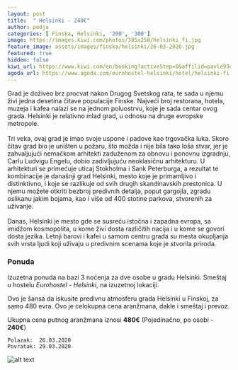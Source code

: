 ```yaml
---
layout: post
title:  " Helsinki - 240€"
author: pedja
categories: [ Finska, Helsinki, '200', '300']
image: https://images.kiwi.com/photos/385x250/helsinki_fi.jpg
feature_image: assets/images/finska/helsinki/26-03-2020.jpg
featured: true
hidden: false
kiwi_url: https://www.kiwi.com/en/booking?activeStep=0&affilid=pavle93odyssey&booking_token=A2_2pfyRAOi1YqkFE-fatnMtqCEQlLCAr8VaMFVKpsTJadlT8-ZtIaFlhw4Qn6oGx7NUMa_YDAXYQhbVYP94C8xHf9ejFmDI7oehDYrmHAxboPe-FLOSszHStqU2_iyHfK135tRas8B-zSOiSf3RL1NNVNDUitqQA6aA9ouqEwvT1x7q7Ki0z1Hyg2Vq8xGP2kBLW-e8l2okAg4DBUpEUKBApeR19FkufacgwaiVbSaCLMRnl5Pu3HAQWyYN4sCIgfUU9dV4wrK6PQXtHcGwII9JHyuGPGiP__OahCCZ_r2XLNWG5IL70AIq7QiSjdI32p-NGuKuIHXVMRyiImP5LvFhZ3C5HYqWHhfUW9qh07RevLqJTTv87jBFt-6LpcNYu0a2LDkLF86jztNG8cXs1rE-YXTMkEYDaDMWbYlZk5clDn14ws05AwXGB7hj0eYl0D8qHIx3w985vbWFLirrCDV92J-4aHDsXdEnjQy0NaMcUcLUL5FC2TmbAJ26FoCdIQGZuRLTxADP3HFrkyM0MAia9oZsnwglZ1c4prw0NbcfWLn5LrOCgokEOm0gsKAv3BiU2mE0GAUT8Qg7hbw0elkfUkDAfu8iiUi3jeJh_042d30GL_0Pissj5GJ90QevacDgEYFVC_C9blofOf6YPoQ%3D%3D&currency=eur&deeplinkId=28364148741&flightsId=003c1aae47ab47aeade4f4ab_0-1aae1a1447ab00004a3f1636_0-1a141aae47ae0000a43f7585_0-003c1aae47ab47aeade4f4ab_1&handBags=0-0&holdBags=0-0&lang=en&passengers=2&price=388&session_identifier=YbBk9Zoa8kzQyPJPaEDvG%2F52XCeFBRqj4QqlBtyutu4%3D&session_token=X%2Bgiw2RU%2Fhin7Q%2FmuoZUS0vRKgZcm5EULJVJ9tatgICaUK7TP1gmG4NSys%2BIuLNC%2Fxd8yViWLurF2BrytgoT4qLHXZFN1KHyr4vaF%2FQsd7sOZ2FmSPmpKHpnBHPXs1yRzJXrkxwF%2FBVoP5VgrAptf8ulICYUX%2B0%2BbUtMqLBm7eO2g2vJFlBP4EipDbd7VlCvfDwgLakFFJTa6s%2BKbMiqxHZDncBBdx%2BIuMmNt9cQlVcT7HDpC8id8NAwAgHJEXUDvVsZltQ8ZktyEmCZIRF%2BFfUbdv80HfKs41JV6Nh99ZHyOEhYi7dh9K%2BGpUl%2Bey40&token=A2_2pfyRAOi1YqkFE-fatnMtqCEQlLCAr8VaMFVKpsTJadlT8-ZtIaFlhw4Qn6oGx7NUMa_YDAXYQhbVYP94C8xHf9ejFmDI7oehDYrmHAxboPe-FLOSszHStqU2_iyHfK135tRas8B-zSOiSf3RL1NNVNDUitqQA6aA9ouqEwvT1x7q7Ki0z1Hyg2Vq8xGP2kBLW-e8l2okAg4DBUpEUKBApeR19FkufacgwaiVbSaCLMRnl5Pu3HAQWyYN4sCIgfUU9dV4wrK6PQXtHcGwII9JHyuGPGiP__OahCCZ_r2XLNWG5IL70AIq7QiSjdI32p-NGuKuIHXVMRyiImP5LvFhZ3C5HYqWHhfUW9qh07RevLqJTTv87jBFt-6LpcNYu0a2LDkLF86jztNG8cXs1rE-YXTMkEYDaDMWbYlZk5clDn14ws05AwXGB7hj0eYl0D8qHIx3w985vbWFLirrCDV92J-4aHDsXdEnjQy0NaMcUcLUL5FC2TmbAJ26FoCdIQGZuRLTxADP3HFrkyM0MAia9oZsnwglZ1c4prw0NbcfWLn5LrOCgokEOm0gsKAv3BiU2mE0GAUT8Qg7hbw0elkfUkDAfu8iiUi3jeJh_042d30GL_0Pissj5GJ90QevacDgEYFVC_C9blofOf6YPoQ%3D%3D&user_id=86bfed55-21d7-4a38-a51e-73c29f7a1c7d
agoda_url: https://www.agoda.com/eurohostel-helsinki/hotel/helsinki-fi.html?checkin=2020-03-26&los=3&adults=2&rooms=1&cid=1833963&searchrequestid=1bc579d7-ba66-46f0-a59b-a43449b50797&travellerType=-1&tspTypes=6&tabbed=true
---
```

Grad je doživeo brz procvat nakon Drugog Svetskog rata, te sada u njemu živi jedna desetina čitave populacije Finske. Najveći broj restorana, hotela, muzeja i kafea nalazi se na jednom poluostrvu, koje je sada centar ovog grada. Helsinki je relativno mlad grad, u odnosu na druge evropske metropole.
<br><br>
Tri veka, ovaj grad je imao svoje uspone i padove kao trgovačka luka. Skoro čitav grad bio je uništen u požaru, što možda i nije bila tako loša stvar, jer je zahvaljujući nemačkom arhitekti zaduženom za obnovu i ponovnu izgradnju, Carlu Ludvigu Engelu, dobio zadivljujuću neoklasičnu arhitekturu. U arhitekturi se primećuje uticaj Stokholma i Sank Peterburga, a rezultat te kombinacije je današnji grad Helsinki, mesto koje je primamljivo i distinktivno, i koje se razlikuje od svih drugih skandinavskih prestonica. U njemu možete otkriti bezbroj predivnih detalja, poput gargojla, zgradu oslikanu jakim bojama, kao i više od 400 stotine parkova, stvorenih za uživanje.
<br><br>
Danas, Helsinki je mesto gde se susreću istočna i zapadna evropa, sa imidžom kosmopolita, u kome živi dosta različitih nacija i u kome se govori dosta jezika. Letnji barovi i kafei u samom centru grada su mesta okupljanja svih vrsta ljudi koji uživaju u predivnim scenama koje je stvorila priroda.

### Ponuda
Izuzetna ponuda na bazi 3 noćenja za dve osobe u gradu Helsinki. Smeštaj u hostelu *Eurohostel - Helsinki*, na izuzetnoj lokaciji.

Ovo je šansa da iskusite predivnu atmosferu grada Helsinki u Finskoj, za samo 480 evra. Ovo je celokupna cena aranžmana, dakle i smeštaj i prevoz.

Ukupna cena putnog aranžmana iznosi **480€** (Pojedinačno, po osobi - **240€**)

```
Polazak:  26.03.2020
Povratak: 29.03.2020
```

![alt text]( http://pix6.agoda.net/hotelImages/6798027/0/15a9f5eddd683a2d125a211590dc00ce.jpg?s=800x600 "Helsinki smestaj")

